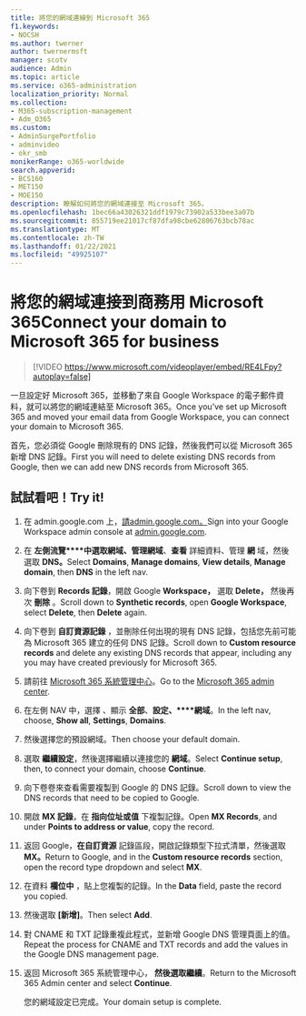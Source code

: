 ```yaml
---
title: 將您的網域連線到 Microsoft 365
f1.keywords:
- NOCSH
ms.author: twerner
author: twernermsft
manager: scotv
audience: Admin
ms.topic: article
ms.service: o365-administration
localization_priority: Normal
ms.collection:
- M365-subscription-management
- Adm_O365
ms.custom:
- AdminSurgePortfolio
- adminvideo
- okr_smb
monikerRange: o365-worldwide
search.appverid:
- BCS160
- MET150
- MOE150
description: 瞭解如何將您的網域連接至 Microsoft 365。
ms.openlocfilehash: 1bec66a43026321ddf1979c73902a533bee3a07b
ms.sourcegitcommit: 855719ee21017cf87dfa98cbe62806763bcb78ac
ms.translationtype: MT
ms.contentlocale: zh-TW
ms.lasthandoff: 01/22/2021
ms.locfileid: "49925107"
---
```

# <a name="connect-your-domain-to-microsoft-365-for-business"></a><span data-ttu-id="b7e6e-103">將您的網域連接到商務用 Microsoft 365</span><span class="sxs-lookup"><span data-stu-id="b7e6e-103">Connect your domain to Microsoft 365 for business</span></span>

> [!VIDEO https://www.microsoft.com/videoplayer/embed/RE4LFpy?autoplay=false]

<span data-ttu-id="b7e6e-104">一旦設定好 Microsoft 365，並移動了來自 Google Workspace 的電子郵件資料，就可以將您的網域連結至 Microsoft 365。</span><span class="sxs-lookup"><span data-stu-id="b7e6e-104">Once you’ve set up Microsoft 365 and moved your email data from Google Workspace, you can connect your domain to Microsoft 365.</span></span> 

<span data-ttu-id="b7e6e-105">首先，您必須從 Google 刪除現有的 DNS 記錄，然後我們可以從 Microsoft 365 新增 DNS 記錄。</span><span class="sxs-lookup"><span data-stu-id="b7e6e-105">First you will need to delete existing DNS records from Google, then we can add new DNS records from Microsoft 365.</span></span>

## <a name="try-it"></a><span data-ttu-id="b7e6e-106">試試看吧！</span><span class="sxs-lookup"><span data-stu-id="b7e6e-106">Try it!</span></span>

1. <span data-ttu-id="b7e6e-107">在 admin.google.com 上，[請admin.google.com。](https://admin.google.com)</span><span class="sxs-lookup"><span data-stu-id="b7e6e-107">Sign into your Google Workspace admin console at [admin.google.com](https://admin.google.com).</span></span>
1. <span data-ttu-id="b7e6e-108">在 **左側流覽\*\*\*\*中選取網域、管理網域**、**查看** 詳細資料、管理 **網** 域，然後選取 **DNS。**</span><span class="sxs-lookup"><span data-stu-id="b7e6e-108">Select **Domains**, **Manage domains**, **View details**, **Manage domain**, then **DNS** in the left nav.</span></span>
1. <span data-ttu-id="b7e6e-109">向下卷到 **Records 記錄**，開啟 Google **Workspace，** 選取 **Delete，** 然後再次 **刪除** 。</span><span class="sxs-lookup"><span data-stu-id="b7e6e-109">Scroll down to **Synthetic records**, open **Google Workspace**, select **Delete**, then **Delete** again.</span></span>
1. <span data-ttu-id="b7e6e-110">向下卷到 **自訂資源記錄** ，並刪除任何出現的現有 DNS 記錄，包括您先前可能為 Microsoft 365 建立的任何 DNS 記錄。</span><span class="sxs-lookup"><span data-stu-id="b7e6e-110">Scroll down to **Custom resource records** and delete any existing DNS records that appear, including any you may have created previously for Microsoft 365.</span></span>
1. <span data-ttu-id="b7e6e-111">請前往 [Microsoft 365 系統管理中心](https://admin.microsoft.com)。</span><span class="sxs-lookup"><span data-stu-id="b7e6e-111">Go to the [Microsoft 365 admin center](https://admin.microsoft.com).</span></span>
1. <span data-ttu-id="b7e6e-112">在左側 NAV 中，選擇 、顯示 **全部**、**設定、\*\*\*\*網域**。</span><span class="sxs-lookup"><span data-stu-id="b7e6e-112">In the left nav, choose, **Show all**, **Settings**, **Domains**.</span></span>
1. <span data-ttu-id="b7e6e-113">然後選擇您的預設網域。</span><span class="sxs-lookup"><span data-stu-id="b7e6e-113">Then choose your default domain.</span></span>
1. <span data-ttu-id="b7e6e-114">選取 **繼續設定**，然後選擇繼續以連接您的  **網域**。</span><span class="sxs-lookup"><span data-stu-id="b7e6e-114">Select **Continue setup**, then, to connect your domain, choose  **Continue**.</span></span>
1. <span data-ttu-id="b7e6e-115">向下卷卷來查看需要複製到 Google 的 DNS 記錄。</span><span class="sxs-lookup"><span data-stu-id="b7e6e-115">Scroll down to view the DNS records that need to be copied to Google.</span></span>
1. <span data-ttu-id="b7e6e-116">開啟 **MX 記錄**，在 **指向位址或值** 下複製記錄。</span><span class="sxs-lookup"><span data-stu-id="b7e6e-116">Open **MX Records**, and under **Points to address or value**, copy the record.</span></span>
1. <span data-ttu-id="b7e6e-117">返回 Google，**在自訂資源** 記錄區段，開啟記錄類型下拉式清單，然後選取 **MX。**</span><span class="sxs-lookup"><span data-stu-id="b7e6e-117">Return to Google, and in the **Custom resource records** section, open the record type dropdown and select **MX**.</span></span>
1. <span data-ttu-id="b7e6e-118">在資料 **欄位中** ，貼上您複製的記錄。</span><span class="sxs-lookup"><span data-stu-id="b7e6e-118">In the **Data** field, paste the record you copied.</span></span>
1. <span data-ttu-id="b7e6e-119">然後選取 **[新增]**。</span><span class="sxs-lookup"><span data-stu-id="b7e6e-119">Then select **Add**.</span></span>
1. <span data-ttu-id="b7e6e-120">對 CNAME 和 TXT 記錄重複此程式，並新增 Google DNS 管理頁面上的值。</span><span class="sxs-lookup"><span data-stu-id="b7e6e-120">Repeat the process for CNAME and TXT records and add the values in the Google DNS management page.</span></span>
1. <span data-ttu-id="b7e6e-121">返回 Microsoft 365 系統管理中心， **然後選取繼續**。</span><span class="sxs-lookup"><span data-stu-id="b7e6e-121">Return to the Microsoft 365 Admin center and select **Continue**.</span></span>

    <span data-ttu-id="b7e6e-122">您的網域設定已完成。</span><span class="sxs-lookup"><span data-stu-id="b7e6e-122">Your domain setup is complete.</span></span>